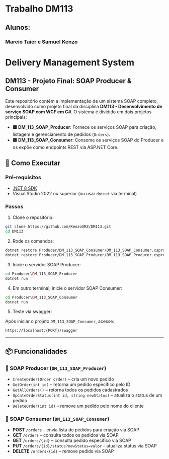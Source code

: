 # Trabalho DM113
## Alunos:
### Marcio Taier e Samuel Kenzo
# Delivery Management System

## DM113 - Projeto Final: SOAP Producer & Consumer

Este repositório contém a implementação de um sistema SOAP completo, desenvolvido como projeto final da disciplina **DM113 - Desenvolvimento de serviço SOAP com WCF em C#**. O sistema é dividido em dois projetos principais:

- **🟦 DM_113_SOAP_Producer**: Fornece os serviços SOAP para criação, listagem e gerenciamento de pedidos (`Orders`).
- **🟨 DM_113_SOAP_Consumer**: Consome os serviços SOAP do Producer e os expõe como endpoints REST via ASP.NET Core.
## 🚀 Como Executar

### Pré-requisitos

- [.NET 8 SDK](https://dotnet.microsoft.com/en-us/download/dotnet/8.0)
- Visual Studio 2022 ou superior (ou usar `dotnet` via terminal)

### Passos

1. Clone o repositório:

```bash
git clone https://github.com/KenzoUMZ/DM113.git
cd DM113
```

2. Rode os comandos:

```bash
dotnet restore Producer/DM_113_SOAP_Consumer/DM_113_SOAP_Consumer.csproj
dotnet restore Producer/DM_113_SOAP_Producer/DM_113_SOAP_Producer.csproj
```

3. Inicie o servidor SOAP Producer:

```bash
cd Producer\DM_113_SOAP_Producer
dotnet run
```

4. Em outro terminal, inicie o servidor SOAP Consumer:
   
```bash
cd Producer\DM_113_SOAP_Consumer
dotnet run
```

5. Teste via swagger:

Após iniciar o projeto `DM_113_SOAP_Consumer`, acesse:

```
https://localhost:{PORT}/swagger
```

---

## 📦 Funcionalidades

### 🔹 SOAP Producer (`DM_113_SOAP_Producer`)

- `CreateOrder(Order order)` – cria um novo pedido
- `GetOrder(int id)` – retorna um pedido específico pelo ID
- `GetAllOrders()` – retorna todos os pedidos cadastrados
- `UpdateOrderStatus(int id, string newStatus)` – atualiza o status de um pedido
- `DeleteOrder(int id)` – remove um pedido pelo nome do cliente

### 🔸 SOAP Consumer (`DM_113_SOAP_Consumer`)

- **POST** `/orders` – envia lista de pedidos para criação via SOAP
- **GET** `/orders` – consulta todos os pedidos via SOAP
- **GET** `/orders/{id}` – consulta pedido específico via SOAP
- **PUT** `/orders/{id}/status?newStatus=valor` – atualiza status via SOAP
- **DELETE** `/orders/{id}` – remove pedido via SOAP

